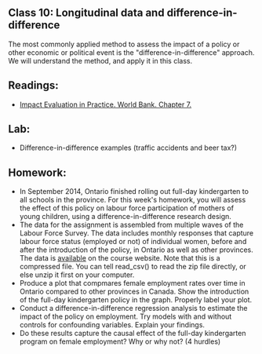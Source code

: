 ## Class 10: Longitudinal data and difference-in-difference

The most commonly applied method to assess the impact of a policy or other economic or political event is the "difference-in-difference" approach.
We will understand the method, and apply it in this class.

## Readings:
- [Impact Evaluation in Practice. World Bank.  Chapter 7.](http://documents.worldbank.org/curated/en/698441474029568469/pdf/108270-PUB-Box396299B-PUBLIC-PUBDATE-9-13-16.pdf)

## Lab:
- Difference-in-difference examples (traffic accidents and beer tax?)

## Homework:
- In September 2014, Ontario finished rolling out full-day kindergarten to all schools in the province.  For this week's homework, you will assess the effect of this policy on labour force participation of mothers of young children, using a difference-in-difference research design.
- The data for the assignment is assembled from multiple waves of the Labour Force Survey. The data includes monthly responses that capture labour force status (employed or not) of individual women, before and after the introduction of the policy, in Ontario as well as other provinces.  The data is [available](https://github.com/nicrivers/uo_api_6319/raw/master/diff_in_diff_all_day_k.zip) on the course website.  Note that this is a compressed file.  You can  tell read_csv() to read the zip file directly, or else unzip it first on your computer.
- Produce a plot that compmares female employment rates over time in Ontario compared to other provinces in Canada.  Show the introduction of the full-day kindergarten policy in the graph.  Properly label your plot.
- Conduct a difference-in-difference regression analysis to estimate the impact of the policy on employment.  Try models with and without controls for confounding variables.  Explain your findings.
- Do these results capture the causal effect of the full-day kindergarten program on female employment?  Why or why not? (4 hurdles)
